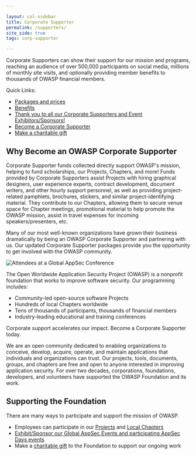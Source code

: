 ```yaml
---

layout: col-sidebar
title: Corporate Supporter
permalink: /supporters/
site_side: true
tags: corp-supporter

---
```

Corporate Supporters can show their support for our mission and programs, reaching an audience of over 500,000 participants on social media, millions of monthly site visits, and optionally providing member benefits to thousands of OWASP financial members. 

Quick Links:

- [Packages and prices](https://owasp.org/supporters/packages)
- [Benefits](https://owasp.org/supporters/benefits)
- [Thank you to all our Corporate Supporters and Event Exhibitors/Sponsors!](https://owasp.org/supporters/list)
- [Become a Corporate Supporter](mailto:events@owasp.com)
- [Make a charitable gift](https://owasp.org/donate/?reponame=owasp.github.io)

## Why Become an OWASP Corporate Supporter

Corporate Supporter funds collected directly support OWASP's mission, helping to fund scholarships, our Projects, Chapters, and more! Funds provided by Corporate Supporters assist Projects with hiring graphical designers, user experience experts, contract development, document writers, and other hourly support personnel, as well as providing project-related pamphlets, brochures, stickers, and similar project-identifying material. They contribute to our Chapters, allowing them to secure venue space for Chapter meetings, promotional material to help promote the OWASP mission, assist in travel expenses for incoming speakers/presenters, etc.

Many of our most well-known organizations have grown their business dramatically by being an OWASP Corporate Supporter and partnering with us. Our updated Corporate Supporter packages provide you the opportunity to get involved with the OWASP community. 

![Attendees at a Global AppSec Conference](/assets/images/web/global-conference.png)

The Open Worldwide Application Security Project (OWASP) is a nonprofit foundation that works to improve software security. Our programming includes:

- Community-led open-source software Projects
- Hundreds of local Chapters worldwide
- Tens of thousands of participants, thousands of financial members
- Industry-leading educational and training conferences

<p class="callout-mono right">Corporate support accelerates our impact. Become a Corporate Supporter today.</p>

We are an open community dedicated to enabling organizations to conceive, develop, acquire, operate, and maintain applications that individuals and organizations can trust. Our projects, tools, documents, groups, and chapters are free and open to anyone interested in improving application security. For over two decades, corporations, foundations, developers, and volunteers have supported the OWASP Foundation and its work.

## Supporting the Foundation

There are many ways to participate and support the mission of OWASP.

- Employees can participate in our [Projects](/projects) and [Local Chapters](/chapters)
- [Exhibit/Sponsor our Global AppSec Events and participating AppSec Days events](mailto:events@owasp.com)
- Make a [charitable gift](/donate) to the Foundation to support our ongoing work
